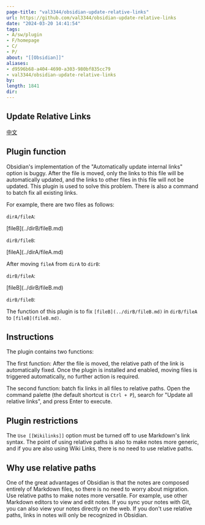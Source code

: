 ```yaml
---
page-title: "val3344/obsidian-update-relative-links"
url: https://github.com/val3344/obsidian-update-relative-links
date: "2024-03-20 14:41:54"
tags: 
- A/sw/plugin
- F/homepage
- C/
- P/
about: "[[Obsidian]]"
aliases: 
- d9596b68-a404-4690-a303-980bf835cc79
- val3344/obsidian-update-relative-links
by: 
length: 1841
dir: 
---
```


## Update Relative Links

[](https://github.com/val3344/obsidian-update-relative-links#update-relative-links)

[中文](https://github.com/val3344/obsidian-update-relative-links/blob/master/README_zh.md)

## Plugin function

[](https://github.com/val3344/obsidian-update-relative-links#plugin-function)

Obsidian's implementation of the "Automatically update internal links" option is buggy. After the file is moved, only the links to this file will be automatically updated, and the links to other files in this file will not be updated. This plugin is used to solve this problem. There is also a command to batch fix all existing links.

For example, there are two files as follows:

`dirA/fileA`:

\[fileB\](../dirB/fileB.md)

`dirB/fileB`:

\[fileA\](../dirA/fileA.md)

After moving `fileA` from `dirA` to `dirB`:

`dirB/fileA`:

\[fileB\](../dirB/fileB.md)

`dirB/fileB`:

The function of this plugin is to fix `[fileB](../dirB/fileB.md)` in `dirB/fileA` to `[fileB](fileB.md)`.

## Instructions

[](https://github.com/val3344/obsidian-update-relative-links#instructions)

The plugin contains two functions:

The first function: After the file is moved, the relative path of the link is automatically fixed. Once the plugin is installed and enabled, moving files is triggered automatically, no further action is required.

The second function: batch fix links in all files to relative paths. Open the command palette (the default shortcut is `Ctrl + P`), search for "Update all relative links", and press Enter to execute.

## Plugin restrictions

[](https://github.com/val3344/obsidian-update-relative-links#plugin-restrictions)

The `Use [[Wikilinks]]` option must be turned off to use Markdown's link syntax. The point of using relative paths is also to make notes more generic, and if you are also using Wiki Links, there is no need to use relative paths.

## Why use relative paths

[](https://github.com/val3344/obsidian-update-relative-links#why-use-relative-paths)

One of the great advantages of Obsidian is that the notes are composed entirely of Markdown files, so there is no need to worry about migration. Use relative paths to make notes more versatile. For example, use other Markdown editors to view and edit notes. If you sync your notes with Git, you can also view your notes directly on the web. If you don't use relative paths, links in notes will only be recognized in Obsidian.